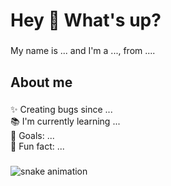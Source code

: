 <h1 align="left">Hey 👋 What's up?</h1>

###

<p align="left">My name is ... and I'm a ..., from ....</p>

###

<h2 align="left">About me</h2>

###

<p align="left">✨ Creating bugs since ...<br>📚 I'm currently learning ...<br>🎯 Goals: ...<br>🎲 Fun fact: ...</p>

###

<picture>
  <source media="(prefers-color-scheme: dark)" srcset="https://raw.githubusercontent.com/evelynmineo/output/github-contribution-grid-snake-dark.svg">
  <source media="(prefers-color-scheme: light)" srcset="https://raw.githubusercontent.com/evelynmineo/output/github-contribution-grid-snake.svg">
  <img alt="snake animation" src="https://raw.githubusercontent.com/evelynmineo/output/github-contribution-grid-snake.svg">
</picture>

